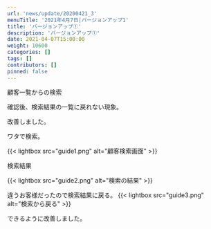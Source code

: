 ```yaml
---
url: 'news/update/20200421_3'
menuTitle: '2021年4月7日|バージョンアップ1'
title: 'バージョンアップ①'
description: 'バージョンアップ①'
date: 2021-04-07T15:00:00
weight: 10600
categories: []
tags: []
contributors: []
pinned: false
---
```


顧客一覧からの検索

確認後、検索結果の一覧に戻れない現象。

改善しました。

ワタで検索。

{{< lightbox src="guide1.png" alt="顧客検索画面" >}}

検索結果

{{< lightbox src="guide2.png" alt="検索の結果" >}}

違うお客様だったので検索結果に戻る。
{{< lightbox src="guide3.png" alt="検索から戻る" >}}

できるように改善しました。
